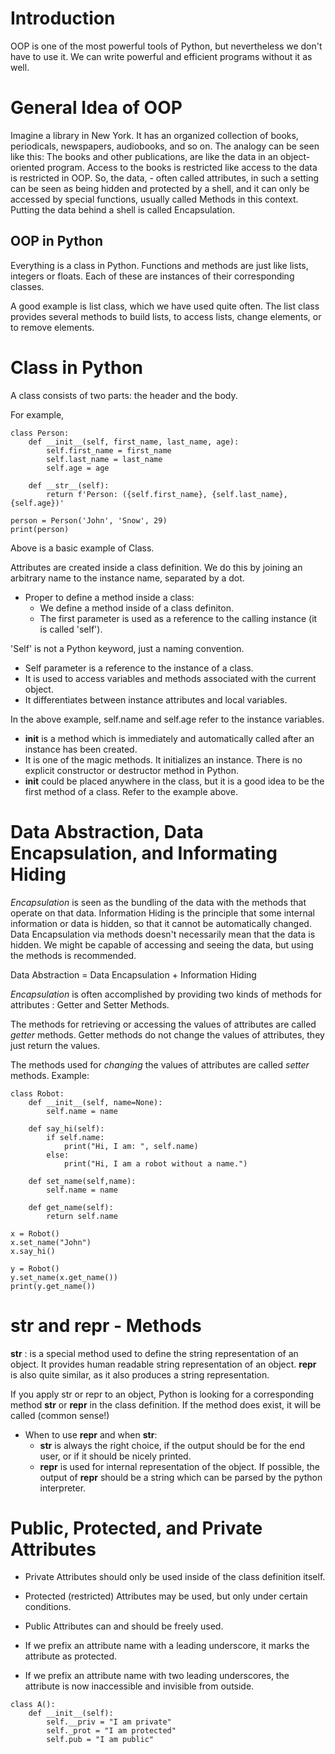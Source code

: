 # Introduction

OOP is one of the most powerful tools of Python, but nevertheless we don't have to use it.
We can write powerful and efficient programs without it as well.

# General Idea of OOP

Imagine a library in New York. It has an organized collection of books, periodicals, newspapers, audiobooks, and so on. The analogy can be seen like this: The books and other publications, are like the data in an object-oriented program. Access to the books is restricted like access to the data is restricted in OOP. So, the data, - often called attributes, in such a setting can be seen as being hidden and protected by a shell, and it can only be accessed by special functions, usually called Methods in this context. Putting the data behind a shell is called Encapsulation.

## OOP in Python

Everything is a class in Python. Functions and methods are just like lists, integers or floats. Each of these are instances of their corresponding classes.

A good example is list class, which we have used quite often. The list class provides several methods to build lists, to access lists, change elements, or to remove elements.

# Class in Python

A class consists of two parts: the header and the body. 

For example, 
```
class Person:
    def __init__(self, first_name, last_name, age):
        self.first_name = first_name
        self.last_name = last_name
        self.age = age

    def __str__(self):
        return f'Person: ({self.first_name}, {self.last_name}, {self.age})'

person = Person('John', 'Snow', 29)
print(person)
```

Above is a basic example of Class.

Attributes are created inside a class definition. We do this by joining an arbitrary name to the instance name, separated by a dot.

* Proper to define a method inside a class:
    - We define a method inside of a class definiton.
    - The first parameter is used as a reference to the calling instance (it is called 'self').

'Self' is not a Python keyword, just a naming convention.
* Self parameter is a reference to the instance of a class. 
* It is used to access variables and methods associated with the current object. 
* It differentiates between instance attributes and local variables.

In the above example, self.name and self.age refer to the instance variables.

* __init__ is a method which is immediately and automatically called after an instance has been created.
* It is one of the magic methods. It initializes an instance. There is no explicit constructor or destructor method in Python. 
* __init__ could be placed anywhere in the class, but it is a good idea to be the first method of a class. Refer to the example above.

# Data Abstraction, Data Encapsulation, and Informating Hiding

*Encapsulation* is seen as the bundling of the data with the methods that operate on that data.
Information Hiding is the principle that some internal information or data is hidden, so that it cannot be automatically changed.
Data Encapsulation via methods doesn't necessarily mean that the data is hidden. We might be capable of accessing and seeing the data, but using the methods is recommended.

Data Abstraction = Data Encapsulation + Information Hiding

*Encapsulation* is often accomplished by providing two kinds of methods for attributes : Getter and Setter Methods.

The methods for retrieving or accessing the values of attributes are called *getter* methods.
Getter methods do not change the values of attributes, they just return the values.

The methods used for *changing* the values of attributes are called *setter* methods.
Example:

```
class Robot:
    def __init__(self, name=None):
        self.name = name

    def say_hi(self):
        if self.name:
            print("Hi, I am: ", self.name)
        else:
            print("Hi, I am a robot without a name.")

    def set_name(self,name):
        self.name = name

    def get_name(self):
        return self.name
    
x = Robot()
x.set_name("John")
x.say_hi()

y = Robot()
y.set_name(x.get_name())
print(y.get_name())
```

# __str__ and __repr__ - Methods

__str__ : is a special method used to define the string representation of an object. It provides human readable string representation of an object.
__repr__ is also quite similar, as it also produces a string representation.

If you apply str or repr to an object, Python is looking for a corresponding method __str__ or __repr__ in the class definition.
If the method does exist, it will be called (common sense!)

* When to use __repr__ and when __str__:
    - __str__ is always the right choice, if the output should be for the end user, or if it should be nicely printed.
    - __repr__ is used for internal representation of the object. If possible, the output of __repr__ should be a string which can be parsed by the python interpreter.

# Public, Protected, and Private Attributes

* Private Attributes should only be used inside of the class definition itself.
* Protected (restricted) Attributes may be used, but only under certain conditions.
* Public Attributes can and should be freely used.

* If we prefix an attribute name with a leading underscore, it marks the attribute as protected.
* If we prefix an attribute name with two leading underscores, the attribute is now inaccessible and invisible from outside.

```
class A():
    def __init__(self):
        self.__priv = "I am private"
        self._prot = "I am protected"
        self.pub = "I am public"
```

